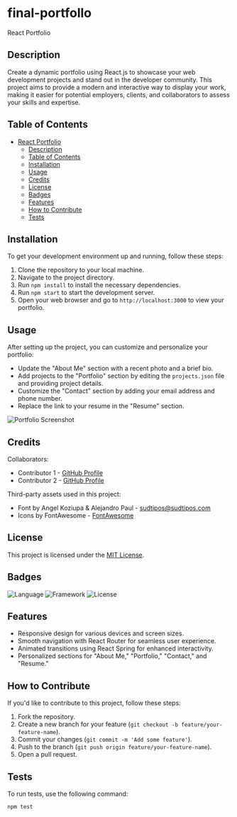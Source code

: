 # final-portfollo
 React Portfolio

## Description

Create a dynamic portfolio using React.js to showcase your web development projects and stand out in the developer community. This project aims to provide a modern and interactive way to display your work, making it easier for potential employers, clients, and collaborators to assess your skills and expertise.

## Table of Contents

- [React Portfolio](#react-portfolio)
  - [Description](#description)
  - [Table of Contents](#table-of-contents)
  - [Installation](#installation)
  - [Usage](#usage)
  - [Credits](#credits)
  - [License](#license)
  - [Badges](#badges)
  - [Features](#features)
  - [How to Contribute](#how-to-contribute)
  - [Tests](#tests)

## Installation

To get your development environment up and running, follow these steps:

1. Clone the repository to your local machine.
2. Navigate to the project directory.
3. Run `npm install` to install the necessary dependencies.
4. Run `npm start` to start the development server.
5. Open your web browser and go to `http://localhost:3000` to view your portfolio.

## Usage

After setting up the project, you can customize and personalize your portfolio:

- Update the "About Me" section with a recent photo and a brief bio.
- Add projects to the "Portfolio" section by editing the `projects.json` file and providing project details.
- Customize the "Contact" section by adding your email address and phone number.
- Replace the link to your resume in the "Resume" section.

![Portfolio Screenshot](src/assets/images/screenshot.png)

## Credits

Collaborators:

- Contributor 1 - [GitHub Profile](https://github.com/johndoe)
- Contributor 2 - [GitHub Profile](https://github.com/janesmith)

Third-party assets used in this project:

- Font by Angel Koziupa & Alejandro Paul - [sudtipos@sudtipos.com](sudtipos@sudtipos.com)
- Icons by FontAwesome - [FontAwesome](https://fontawesome.com/)


## License

This project is licensed under the [MIT License](LICENSE).

## Badges


![Language](https://img.shields.io/badge/Language-Javascript-yellow?style=flat-square)
![Framework](https://img.shields.io/badge/Framework-React.js-blue?style=flat-square)
![License](https://img.shields.io/badge/Licence-MIT-black?style=flat-square)

## Features

- Responsive design for various devices and screen sizes.
- Smooth navigation with React Router for seamless user experience.
- Animated transitions using React Spring for enhanced interactivity.
- Personalized sections for "About Me," "Portfolio," "Contact," and "Resume."

## How to Contribute

If you'd like to contribute to this project, follow these steps:

1. Fork the repository.
2. Create a new branch for your feature (`git checkout -b feature/your-feature-name`).
3. Commit your changes (`git commit -m 'Add some feature'`).
4. Push to the branch (`git push origin feature/your-feature-name`).
5. Open a pull request.

## Tests

To run tests, use the following command:

```bash
npm test
